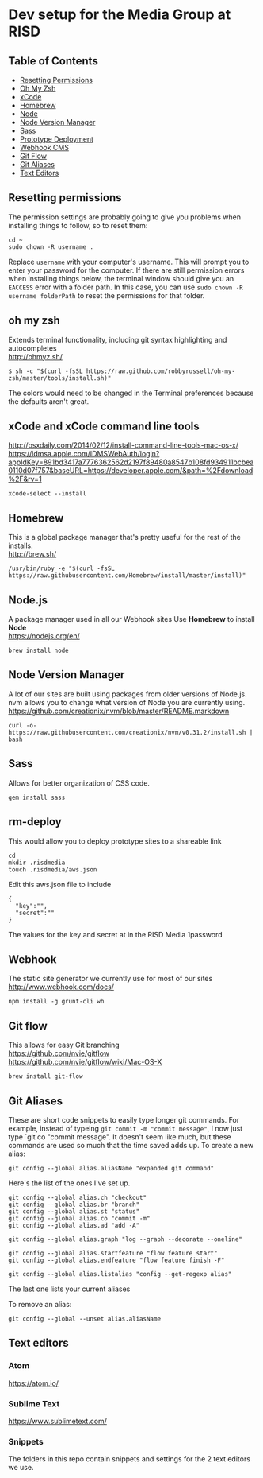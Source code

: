 # Dev setup for the Media Group at RISD

## Table of Contents
- [Resetting Permissions](#resetting-permissions)
- [Oh My Zsh](#oh-my-zsh)
- [xCode](#xcode-and-xcode-command-line-tools)
- [Homebrew](#homebrew)
- [Node](#nodejs)
- [Node Version Manager](#node-version-manager)
- [Sass](#sass)
- [Prototype Deployment](#rm-deploy)
- [Webhook CMS](#webhook)
- [Git Flow](#git-flow)
- [Git Aliases](#git-aliases)
- [Text Editors](#text-editors)

## Resetting permissions
The permission settings are probably going to give you problems when installing things to follow, so to reset them:
```
cd ~
sudo chown -R username .
```
Replace `username` with your computer's username. This will prompt you to enter your password for the computer.
If there are still permission errors when installing things below, the terminal window should give you an `EACCESS` error with a folder path. In this case, you can use `sudo chown -R username folderPath` to reset the permissions for that folder.

## oh my zsh
Extends terminal functionality, including git syntax highlighting and autocompletes  
http://ohmyz.sh/  

`$ sh -c "$(curl -fsSL https://raw.github.com/robbyrussell/oh-my-zsh/master/tools/install.sh)"`  

The colors would need to be changed in the Terminal preferences because the defaults aren't great.

## xCode and xCode command line tools
http://osxdaily.com/2014/02/12/install-command-line-tools-mac-os-x/  
https://idmsa.apple.com/IDMSWebAuth/login?appIdKey=891bd3417a7776362562d2197f89480a8547b108fd934911bcbea0110d07f757&baseURL=https://developer.apple.com/&path=%2Fdownload%2F&rv=1  

`xcode-select --install`

## Homebrew
This is a global package manager that's pretty useful for the rest of the installs.  
http://brew.sh/  

`/usr/bin/ruby -e "$(curl -fsSL https://raw.githubusercontent.com/Homebrew/install/master/install)"`  

## Node.js
A package manager used in all our Webhook sites
Use **Homebrew** to install **Node**  
https://nodejs.org/en/  

`brew install node`

## Node Version Manager
A lot of our sites are built using packages from older versions of Node.js. nvm allows you to change what version of Node you are currently using.  
https://github.com/creationix/nvm/blob/master/README.markdown  

`curl -o- https://raw.githubusercontent.com/creationix/nvm/v0.31.2/install.sh | bash`

## Sass
Allows for better organization of CSS code.  

`gem install sass`

## rm-deploy
This would allow you to deploy prototype sites to a shareable link  
```
cd
mkdir .risdmedia
touch .risdmedia/aws.json
```
Edit this aws.json file to include  
```
{
  "key":"",
  "secret":""
}
```
The values for the key and secret at in the RISD Media 1password

## Webhook
The static site generator we currently use for most of our sites  
http://www.webhook.com/docs/  

`npm install -g grunt-cli wh`

## Git flow
This allows for easy Git branching  
https://github.com/nvie/gitflow  
https://github.com/nvie/gitflow/wiki/Mac-OS-X  

`brew install git-flow`

## Git Aliases
These are short code snippets to easily type longer git commands. For example, instead of typeing `git commit -m "commit message"`, I now just type `git co "commit message". It doesn't seem like much, but these commands are used so much that the time saved adds up.
To create a new alias:  

`git config --global alias.aliasName "expanded git command"`

Here's the list of the ones I've set up.  
```
git config --global alias.ch "checkout"
git config --global alias.br "branch"
git config --global alias.st "status"
git config --global alias.co "commit -m"
git config --global alias.ad "add -A"

git config --global alias.graph "log --graph --decorate --oneline"

git config --global alias.startfeature "flow feature start"
git config --global alias.endfeature "flow feature finish -F"

git config --global alias.listalias "config --get-regexp alias"
```

The last one lists your current aliases  

To remove an alias:

`git config --global --unset alias.aliasName`

## Text editors
### Atom
https://atom.io/  

### Sublime Text
https://www.sublimetext.com/  

### Snippets
The folders in this repo contain snippets and settings for the 2 text editors we use.
